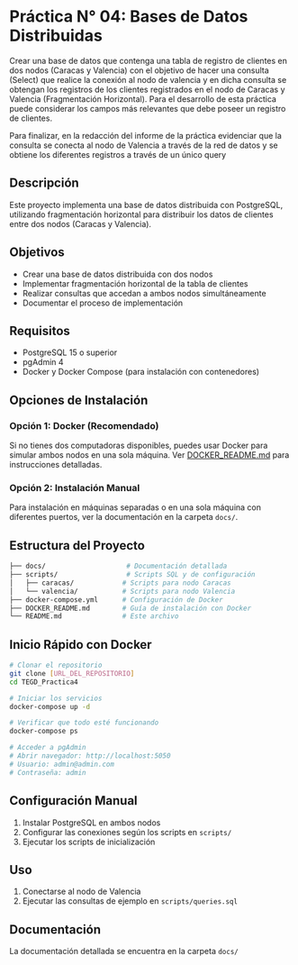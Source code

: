 # Práctica N° 04: Bases de Datos Distribuidas

Crear una base de datos que contenga una tabla de registro de clientes en dos 
nodos (Caracas y Valencia) con el objetivo de hacer una consulta (Select) que 
realice la conexión al nodo de valencia y en dicha consulta se obtengan los registros 
de los clientes registrados en el nodo de Caracas y Valencia (Fragmentación 
Horizontal). Para el desarrollo de esta práctica puede considerar los campos más 
relevantes que debe poseer un registro de clientes. 

Para finalizar, en la redacción del informe de la práctica evidenciar que la consulta 
se conecta al nodo de Valencia a través de la red de datos y se obtiene los diferentes 
registros a través de un único query

## Descripción

Este proyecto implementa una base de datos distribuida con PostgreSQL, utilizando fragmentación horizontal para distribuir los datos de clientes entre dos nodos (Caracas y Valencia).

## Objetivos

- Crear una base de datos distribuida con dos nodos
- Implementar fragmentación horizontal de la tabla de clientes
- Realizar consultas que accedan a ambos nodos simultáneamente
- Documentar el proceso de implementación

## Requisitos

- PostgreSQL 15 o superior
- pgAdmin 4
- Docker y Docker Compose (para instalación con contenedores)

## Opciones de Instalación

### Opción 1: Docker (Recomendado)
Si no tienes dos computadoras disponibles, puedes usar Docker para simular ambos nodos en una sola máquina. Ver [DOCKER_README.md](DOCKER_README.md) para instrucciones detalladas.

### Opción 2: Instalación Manual
Para instalación en máquinas separadas o en una sola máquina con diferentes puertos, ver la documentación en la carpeta `docs/`.

## Estructura del Proyecto

```bash
├── docs/                    # Documentación detallada
├── scripts/                 # Scripts SQL y de configuración
│   ├── caracas/            # Scripts para nodo Caracas
│   └── valencia/           # Scripts para nodo Valencia
├── docker-compose.yml      # Configuración de Docker
├── DOCKER_README.md        # Guía de instalación con Docker
└── README.md               # Este archivo
```

## Inicio Rápido con Docker

```bash
# Clonar el repositorio
git clone [URL_DEL_REPOSITORIO]
cd TEGD_Practica4

# Iniciar los servicios
docker-compose up -d

# Verificar que todo esté funcionando
docker-compose ps

# Acceder a pgAdmin
# Abrir navegador: http://localhost:5050
# Usuario: admin@admin.com
# Contraseña: admin
```

## Configuración Manual

1. Instalar PostgreSQL en ambos nodos
2. Configurar las conexiones según los scripts en `scripts/`
3. Ejecutar los scripts de inicialización

## Uso

1. Conectarse al nodo de Valencia
2. Ejecutar las consultas de ejemplo en `scripts/queries.sql`

## Documentación

La documentación detallada se encuentra en la carpeta `docs/`
